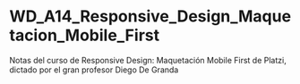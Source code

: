 # WD_A14_Responsive_Design_Maquetacion_Mobile_First
Notas del curso de Responsive Design: Maquetación Mobile First de Platzi, dictado por el gran profesor Diego De Granda
